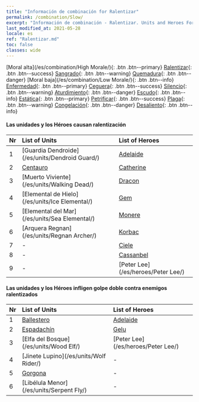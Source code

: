 ```yaml
---
title: "Información de combinación for Ralentizar"
permalink: /combination/Slow/
excerpt: "Información de combinación - Ralentizar. Units and Heroes Formation."
last_modified_at: 2021-05-28
locale: es
ref: "Ralentizar.md"
toc: false
classes: wide
---
```


  [Moral alta](/es/combination/High Morale/){: .btn .btn--primary} [Ralentizar](/es/combination/Slow/){: .btn .btn--success} [Sangrado](/es/combination/Bleeding/){: .btn .btn--warning} [Quemadura](/es/combination/Burning/){: .btn .btn--danger} [Moral baja](/es/combination/Low Morale/){: .btn .btn--info} [Enfermedad](/es/combination/Disease/){: .btn .btn--primary} [Ceguera](/es/combination/Blind/){: .btn .btn--success} [Silencio](/es/combination/Silence/){: .btn .btn--warning} [Aturdimiento](/es/combination/Stun/){: .btn .btn--danger} [Escudo](/es/combination/Shield/){: .btn .btn--info} [Estática](/es/combination/Static/){: .btn .btn--primary} [Petrificar](/es/combination/Petrify/){: .btn .btn--success} [Plaga](/es/combination/Plague/){: .btn .btn--warning} [Congelación](/es/combination/Freeze/){: .btn .btn--danger} [Desaliento](/es/combination/Deterrence/){: .btn .btn--info} 


#### Las unidades y los Héroes causan ralentización

  | Nr |  List of Units  | List of Heroes | 
  |:---|:----------------|:---------------| 
  | 1 | [Guardia Dendroide](/es/units/Dendroid Guard/) | [Adelaide](/es/heroes/Adelaide/) |
  | 2 | [Centauro](/es/units/Centaur/) | [Catherine](/es/heroes/Catherine/) |
  | 3 | [Muerto Viviente](/es/units/Walking Dead/) | [Dracon](/es/heroes/Dracon/) |
  | 4 | [Elemental de Hielo](/es/units/Ice Elemental/) | [Gem](/es/heroes/Gem/) |
  | 5 | [Elemental del Mar](/es/units/Sea Elemental/) | [Monere](/es/heroes/Monere/) |
  | 6 | [Arquera Regnan](/es/units/Regnan Archer/) | [Korbac](/es/heroes/Korbac/) |
  | 7 | - | [Ciele](/es/heroes/Ciele/) |
  | 8 | - | [Cassanbel](/es/heroes/Cassanbel/) |
  | 9 | - | [Peter Lee](/es/heroes/Peter Lee/) |


#### Las unidades y los Héroes infligen golpe doble contra enemigos ralentizados

  | Nr |  List of Units  | List of Heroes | 
  |:---|:----------------|:---------------| 
  | 1 | [Ballestero](/es/units/Marksman/) | [Adelaide](/es/heroes/Adelaide/) |
  | 2 | [Espadachín](/es/units/Swordsman/) | [Gelu](/es/heroes/Gelu/) |
  | 3 | [Elfa del Bosque](/es/units/Wood Elf/) | [Peter Lee](/es/heroes/Peter Lee/) |
  | 4 | [Jinete Lupino](/es/units/Wolf Rider/) | - |
  | 5 | [Gorgona](/es/units/Gorgon/) | - |
  | 6 | [Libélula Menor](/es/units/Serpent Fly/) | - |
